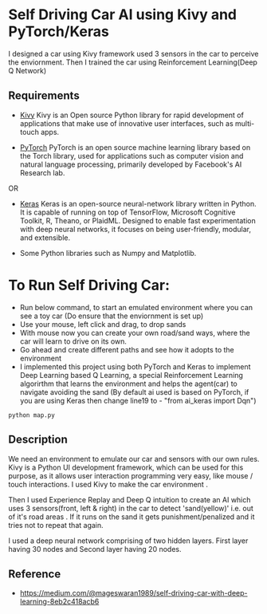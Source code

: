 # Self Driving Car AI using Kivy and PyTorch/Keras

I designed a car using Kivy framework used 3 sensors in the car to perceive the enviornment.
Then I trained the car using Reinforcement Learning(Deep Q Network)

## Requirements

* [Kivy](https://kivy.org/#home)
Kivy is an Open source Python library for rapid development of applications that make use of innovative user interfaces, such as multi-touch apps.

* [PyTorch](https://pytorch.org/)
PyTorch is an open source machine learning library based on the Torch library, used for applications such as computer vision and natural language processing, primarily developed by Facebook's AI Research lab.

OR

* [Keras](https://keras.io/)
Keras is an open-source neural-network library written in Python. It is capable of running on top of TensorFlow, Microsoft Cognitive Toolkit, R, Theano, or PlaidML. Designed to enable fast experimentation with deep neural networks, it focuses on being user-friendly, modular, and extensible.

* Some Python libraries such as Numpy and Matplotlib.

# To Run Self Driving Car:
- Run below command, to start an emulated environment where you can see a toy car (Do ensure that the enviornment is set up)
- Use your mouse, left click and drag, to drop sands
- With mouse now you can create your own road/sand ways, where the car will learn to drive on its own.
- Go ahead and create different paths and see how it adopts to the environment 
- I implemented this project using both PyTorch and Keras to implement Deep Learning based Q Learning, a special Reinforcement Learning algorirthm that learns the environment and helps the agent(car) to navigate avoiding the sand
(By default ai used is based on PyTorch, if you are using Keras then change line19 to - "from ai_keras import Dqn")

```
python map.py
```

## Description

We need an environment to emulate our car and sensors with our own rules. Kivy is a Python UI development framework, which can be used for this purpose, as it allows user interaction programming very easy, like mouse / touch interactions.
I used Kivy to make the car environment .

Then I used Experience Replay and Deep Q intuition to create an AI which uses 3 sensors(front, left & right) in the car to detect 'sand(yellow)' i.e. out of it's road areas . If it runs on the sand it gets punishment/penalized and it tries not to repeat that again.

I used a deep neural network comprising of two hidden layers. First layer having 30 nodes and Second layer having 20 nodes.

## Reference

* https://medium.com/@mageswaran1989/self-driving-car-with-deep-learning-8eb2c418acb6
